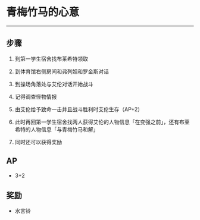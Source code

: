 # 青梅竹马的心意

---

## 步骤

1. 到第一学生宿舍找布莱希特领取

2. 到体育馆右侧房间和弗列妲和罗金斯对话

3. 到操场角落处与艾伦对话开始战斗

4. 记得调查怪物情报

5. 由艾伦给予致命一击并且战斗胜利时艾伦生存（AP+2）

6. 此时再回第一学生宿舍找两人获得艾伦的人物信息「在变强之前」，还有布莱希特的人物信息「与青梅竹马和解」

7. 同时还可以获得奖励

## AP

- 3+2

## 奖励

- 水言铃